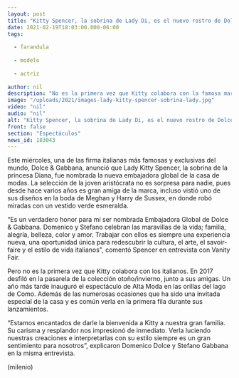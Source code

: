```yaml
---
layout: post
title: "Kitty Spencer, la sobrina de Lady Di, es el nuevo rostro de Dolce & Gabbana"
date: 2021-02-19T18:03:00.000-06:00
tags:
  
  - farandula
  
  - modelo
  
  - actriz
  
author: nil
description: "No es la primera vez que Kitty colabora con la famosa marca, en 2017 protagonizó una de sus pasarelas y es común verla en la primera fila durante los desfiles. "
image: "/uploads/2021/images-lady-kitty-spencer-sobrina-lady.jpg"
video: "nil"
audio: "nil"
alt: "Kitty Spencer, la sobrina de Lady Di, es el nuevo rostro de Dolce & Gabbana"
front: false
section: "Espectáculos"
news_id: 183043
---
```


Este miércoles, una de las firma italianas más famosas y exclusivas del mundo, Dolce & Gabbana, anunció que Lady Kitty Spencer, la sobrina de la princesa Diana, fue nombrada la nueva embajadora global de la casa de modas. La selección de la joven aristócrata no es sorpresa para nadie, pues desde hace varios años es gran amiga de la marca, incluso vistió uno de sus diseños en la boda de Meghan y Harry de Sussex, en donde robó miradas con un vestido verde esmeralda. 

“Es un verdadero honor para mí ser nombrada Embajadora Global de Dolce & Gabbana. Domenico y Stefano celebran las maravillas de la vida; familia, alegría, belleza, color y amor. Trabajar con ellos es siempre una experiencia nueva, una oportunidad única para redescubrir la cultura, el arte, el savoir-faire y el estilo de vida italianos", comentó Spencer en entrevista con Vanity Fair. 

Pero no es la primera vez que Kitty colabora con los italianos. En 2017 desfiló en la pasarela de la colección otoño/invierno, junto a sus amigas. Un año más tarde inauguró el espectáculo de Alta Moda en las orillas del lago de Como. Además de las numerosas ocasiones que ha sido una invitada especial de la casa y es común verla en la primera fila durante sus lanzamientos. 

“Estamos encantados de darle la bienvenida a Kitty a nuestra gran familia. Su carisma y resplandor nos impresionó de inmediato. Verla luciendo nuestras creaciones e interpretarlas con su estilo siempre es un gran sentimiento para nosotros”, explicaron  Domenico Dolce y Stefano Gabbana en la misma entrevista. 

(milenio)